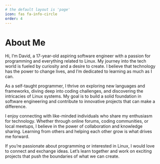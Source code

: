 ```yaml
---
# the default layout is 'page'
icon: fas fa-info-circle
order: 4
---
```


# About Me

Hi, I’m David, a 17-year-old aspiring software engineer with a passion for programming and everything related to Linux. My journey into the tech world is fueled by curiosity and a desire to create. I believe that technology has the power to change lives, and I’m dedicated to learning as much as I can.

As a self-taught programmer, I thrive on exploring new languages and frameworks, diving deep into coding challenges, and discovering the intricacies of Linux systems. My goal is to build a solid foundation in software engineering and contribute to innovative projects that can make a difference.

I enjoy connecting with like-minded individuals who share my enthusiasm for technology. Whether through online forums, coding communities, or local meetups, I believe in the power of collaboration and knowledge sharing. Learning from others and helping each other grow is what drives me forward.

If you’re passionate about programming or interested in Linux, I would love to connect and exchange ideas. Let’s learn together and work on exciting projects that push the boundaries of what we can create.
